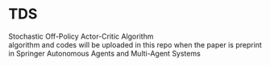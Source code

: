 # TDS
Stochastic Off-Policy Actor-Critic Algorithm  
algorithm and codes will be uploaded in this repo when the paper is preprint in Springer Autonomous Agents and Multi-Agent Systems
